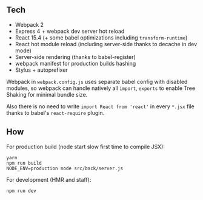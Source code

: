 ## Tech

 * Webpack 2
 * Express 4 + webpack dev server hot reload
 * React 15.4 (+ some babel optimizations including `transform-runtime`)
 * React hot module reload (including server-side thanks to decache in dev mode)
 * Server-side rendering (thanks to babel-register)
 * webpack manifest for production builds hashing
 * Stylus + autoprefixer

Webpack in `webpack.config.js` uses separate babel config with disabled modules, so webpack can handle natively all `import`, `exports` to enable Tree Shaking for minimal bundle size.

Also there is no need to write `import React from 'react'` in every `*.jsx` file thanks to babel's `react-require` plugin.

## How
For production build (node start slow first time to compile JSX):
```
yarn
npm run build
NODE_ENV=production node src/back/server.js
```

For development (HMR and staff):
```
npm run dev
```

